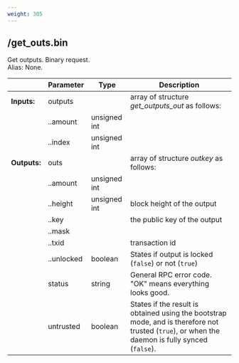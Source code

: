 ```yaml
---
weight: 305
---
```


## **/get_outs.bin**

Get outputs. Binary request.  
Alias: None.  

|             | Parameter  | Type         | Description
| ---         | ---        | ---          | ---
|**Inputs:**  | outputs    |              | array of structure *get_outputs_out* as follows:
|             | ..amount   | unsigned int |     
|             | ..index    | unsigned int |
|**Outputs:** | outs       |              | array of structure *outkey* as follows:
|             | ..amount   | unsigned int |
|             | ..height   | unsigned int | block height of the output
|             | ..key      |              | the public key of the output
|             | ..mask     |              |
|             | ..txid     |              | transaction id
|             | ..unlocked | boolean      | States if output is locked (`false`) or not (`true`)
|             | status     | string       | General RPC error code. "OK" means everything looks good.
|             | untrusted  | boolean      | States if the result is obtained using the bootstrap mode, and is therefore not trusted (`true`), or when the daemon is fully synced (`false`).

<!-- Cannot get this working
```shell
$ curl -X POST http://127.0.0.1:18081/get_o_indexes.bin --data-binary '{"txid":"d6e48158472848e6687173a91ae6eebfa3e1d778e65252ee99d7515d63090408"}'
```
--->